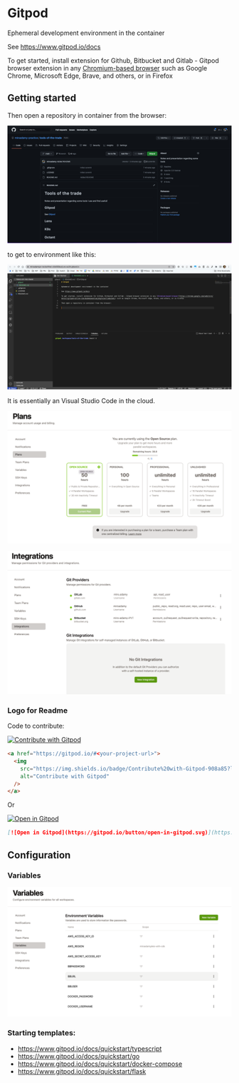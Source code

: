 # Gitpod

Ephemeral development environment in the container

See https://www.gitpod.io/docs

To get started, install extension for Github, Bitbucket and Gitlab - Gitpod browser extension in any [Chromium-based browser](https://chrome.google.com/webstore/detail/gitpod-online-ide/dodmmooeoklaejobgleioelladacbeki) such as Google Chrome, Microsoft Edge, Brave, and others, or in Firefox

## Getting started

Then open a repository in container from the browser:

![](./img/git-repo.png)

to get to environment like this:

![](./img/gitpod-ui.png)

It is essentially an Visual Studio Code in the cloud.

![](./img/plans.png)

![](./img/integrations.png)

### Logo for Readme

Code to contribute:

<a href="https://gitpod.io/#<your-project-url>">
  <img
    src="https://img.shields.io/badge/Contribute%20with-Gitpod-908a85?logo=gitpod"
    alt="Contribute with Gitpod"
  />
</a>


```html
<a href="https://gitpod.io/#<your-project-url>">
  <img
    src="https://img.shields.io/badge/Contribute%20with-Gitpod-908a85?logo=gitpod"
    alt="Contribute with Gitpod"
  />
</a>
```

Or

[![Open in Gitpod](https://gitpod.io/button/open-in-gitpod.svg)](https://gitpod.io/#<your-project-url>)

```markdown
[![Open in Gitpod](https://gitpod.io/button/open-in-gitpod.svg)](https://gitpod.io/#<your-project-url>)
```

## Configuration

### Variables

![](./img/variables.png)

### Starting templates:

* https://www.gitpod.io/docs/quickstart/typescript
* https://www.gitpod.io/docs/quickstart/go
* https://www.gitpod.io/docs/quickstart/docker-compose
* https://www.gitpod.io/docs/quickstart/flask

